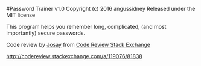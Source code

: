 #Password Trainer v1.0
Copyright (c) 2016 angussidney
Released under the MIT license

This program helps you remember long, complicated, (and most importantly) secure passwords.

Code review by [Josay](http://codereview.stackexchange.com/users/9452/josay) from [Code Review Stack Exchange](http://codereview.stackexchange.com/)

http://codereview.stackexchange.com/a/119076/81838
